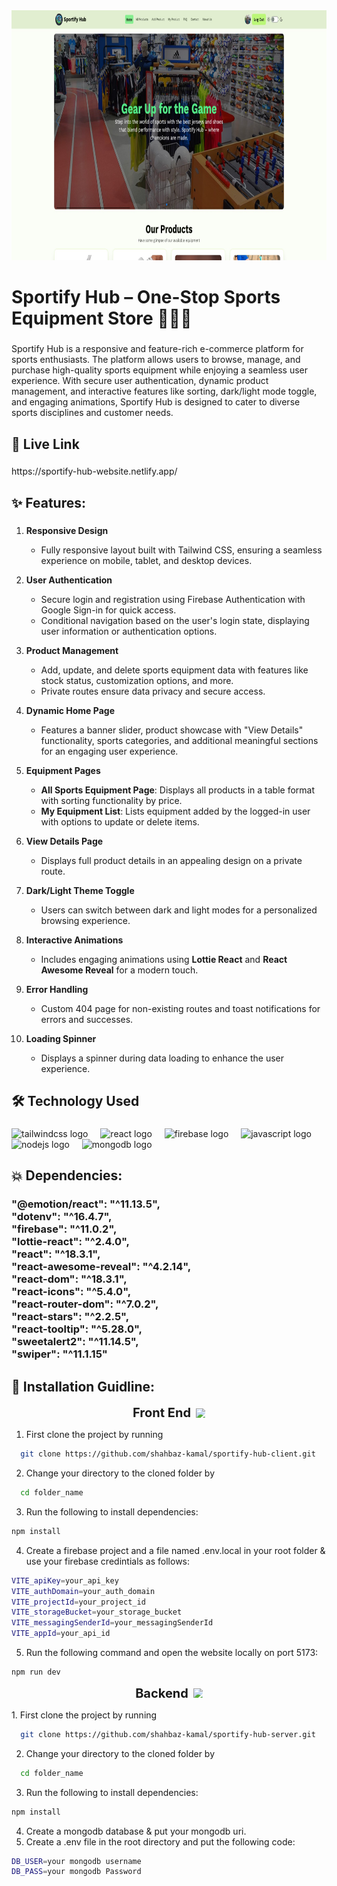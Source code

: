 <div align="center">
  <img height="400" src="https://raw.githubusercontent.com/shahbaz-kamal/sportify-hub-client/refs/heads/main/src/assets/github_banner.jpg"  />
</div>

###

<h1 align="left">Sportify Hub – One-Stop Sports Equipment Store 🤾🏼‍♂️</h1>

###

<p align="left">Sportify Hub is a responsive and feature-rich e-commerce platform for sports enthusiasts. The platform allows users to browse, manage, and purchase high-quality sports equipment while enjoying a seamless user experience. With secure user authentication, dynamic product management, and interactive features like sorting, dark/light mode toggle, and engaging animations, Sportify Hub is designed to cater to diverse sports disciplines and customer needs.</p>

###

## 🔗 Live Link

<!-- <h3 align="left"></h3> -->

###

<p align="left">https://sportify-hub-website.netlify.app/</p>

###

## ✨ Features:

###

1. **Responsive Design**

   - Fully responsive layout built with Tailwind CSS, ensuring a seamless experience on mobile, tablet, and desktop devices.

2. **User Authentication**

   - Secure login and registration using Firebase Authentication with Google Sign-in for quick access.
   - Conditional navigation based on the user's login state, displaying user information or authentication options.

3. **Product Management**

   - Add, update, and delete sports equipment data with features like stock status, customization options, and more.
   - Private routes ensure data privacy and secure access.

4. **Dynamic Home Page**

   - Features a banner slider, product showcase with "View Details" functionality, sports categories, and additional meaningful sections for an engaging user experience.

5. **Equipment Pages**

   - **All Sports Equipment Page**: Displays all products in a table format with sorting functionality by price.
   - **My Equipment List**: Lists equipment added by the logged-in user with options to update or delete items.

6. **View Details Page**

   - Displays full product details in an appealing design on a private route.

7. **Dark/Light Theme Toggle**

   - Users can switch between dark and light modes for a personalized browsing experience.

8. **Interactive Animations**

   - Includes engaging animations using **Lottie React** and **React Awesome Reveal** for a modern touch.

9. **Error Handling**

   - Custom 404 page for non-existing routes and toast notifications for errors and successes.

10. **Loading Spinner**
    - Displays a spinner during data loading to enhance the user experience.

###

## 🛠 Technology Used

###

 <div align="left">
  <img src="https://cdn.simpleicons.org/tailwindcss/06B6D4" height="40" alt="tailwindcss logo"  />
  <img width="12" />
  <img src="https://cdn.jsdelivr.net/gh/devicons/devicon/icons/react/react-original.svg" height="40" alt="react logo"  />
  <img width="12" />
  <img src="https://cdn.jsdelivr.net/gh/devicons/devicon/icons/firebase/firebase-plain.svg" height="40" alt="firebase logo"  />
  <img width="12" />
  <img src="https://cdn.jsdelivr.net/gh/devicons/devicon/icons/javascript/javascript-original.svg" height="40" alt="javascript logo"  />
  <img width="12" />
  <img src="https://cdn.jsdelivr.net/gh/devicons/devicon/icons/nodejs/nodejs-original.svg" height="40" alt="nodejs logo"  />
  <img width="12" />
  <img src="https://cdn.jsdelivr.net/gh/devicons/devicon/icons/mongodb/mongodb-original.svg" height="40" alt="mongodb logo"  />
</div>

###

## 💥 Dependencies:

<!-- <h3 align="left"></h3> -->

###

<h3 align="left">"@emotion/react": "^11.13.5",<br>    "dotenv": "^16.4.7",<br>    "firebase": "^11.0.2",<br>    "lottie-react": "^2.4.0",<br>    "react": "^18.3.1",<br>    "react-awesome-reveal": "^4.2.14",<br>    "react-dom": "^18.3.1",<br>    "react-icons": "^5.4.0",<br>    "react-router-dom": "^7.0.2",<br>    "react-stars": "^2.2.5",<br>    "react-tooltip": "^5.28.0",<br>    "sweetalert2": "^11.14.5",<br>    "swiper": "^11.1.15"</h3>

###

## 🔧 Installation Guidline:

<p align="center" style="display: flex; align-items: center; justify-content: center;">
  <span style="font-size: 20px; font-weight: bold;">Front End</span>
  <img src="https://cdn-icons-png.flaticon.com/128/1055/1055666.png" alt="Front End Icon" width="15" height="15" style="margin-left: 8px;" />
</p>



1. First clone the project by running

```bash
  git clone https://github.com/shahbaz-kamal/sportify-hub-client.git
```

2. Change your directory to the cloned folder by

```bash
  cd folder_name
```

3. Run the following to install dependencies:

```bash
npm install
```



4. Create a firebase project and a file named .env.local in your root folder & use your firebase credintials as follows:

```bash
VITE_apiKey=your_api_key
VITE_authDomain=your_auth_domain
VITE_projectId=your_project_id
VITE_storageBucket=your_storage_bucket
VITE_messagingSenderId=your_messagingSenderId
VITE_appId=your_api_id
```

5. Run the following command and open the website locally on port 5173:

```bash
npm run dev
```

<p align="center" style="display: flex; align-items: center; justify-content: center;">
  <span style="font-size: 20px; font-weight: bold;">Backend</span>
  <img src="https://cdn-icons-png.flaticon.com/128/6213/6213731.png" alt="Front End Icon" width="15" height="15" style="margin-left: 8px;" />
</p>
1. First clone the project by running

```bash
  git clone https://github.com/shahbaz-kamal/sportify-hub-server.git
```
2. Change your directory to the cloned folder by

```bash
  cd folder_name
```

3. Run the following to install dependencies:

```bash
npm install
```
4. Create a mongodb database & put your mongodb uri. 
5. Create a .env file in the root directory and put the following code:

```bash
DB_USER=your mongodb username
DB_PASS=your mongodb Password
```

###
